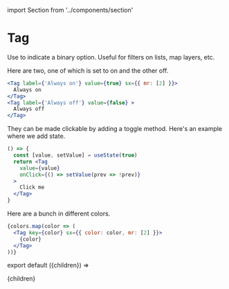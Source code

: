 import Section from '../components/section'

# Tag

Use to indicate a binary option. Useful for filters on lists, map layers, etc.

Here are two, one of which is set to on and the other off.

```jsx live=True
<Tag label={'Always on'} value={true} sx={{ mr: [2] }}>
  Always on
</Tag>
<Tag label={'Always off'} value={false} >
  Always off
</Tag>
```

They can be made clickable by adding a toggle method. Here's an example where we add state.

```jsx live=True
() => {
  const [value, setValue] = useState(true)
  return <Tag
    value={value}
    onClick={() => setValue(prev => !prev)}
  >
    Click me
  </Tag>
}
```

Here are a bunch in different colors.

```jsx live=True
{colors.map(color => (
  <Tag key={color} sx={{ color: color, mr: [2] }}>
    {color}
  </Tag>
))}
```

export default ({children}) => <Section name='tag'>{children}</Section>